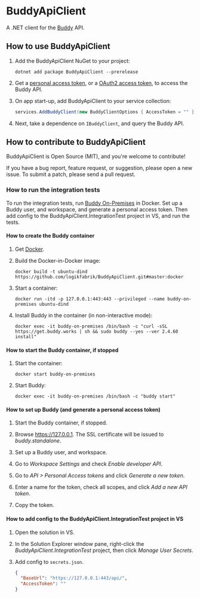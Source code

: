 # BuddyApiClient

A .NET client for the [Buddy](https://buddy.works) API.

## How to use BuddyApiClient

1. Add the BuddyApiClient NuGet to your project:

    ```
    dotnet add package BuddyApiClient --prerelease
    ```

2. Get a [personal access token](https://buddy.works/docs/api/getting-started/oauth2/personal-access-token), or a [OAuth2 access token](https://buddy.works/docs/api/getting-started/oauth2/introduction), to access the Buddy API.

3. On app start-up, add BuddyApiClient to your service collection:

    ```csharp
    services.AddBuddyClient(new BuddyClientOptions { AccessToken = "" });
    ```

4. Next, take a dependence on `IBuddyClient`, and query the Buddy API.

## How to contribute to BuddyApiClient

BuddyApiClient is Open Source (MIT), and you're welcome to contribute!

If you have a bug report, feature request, or suggestion, please open a new issue. To submit a patch, please send a pull request.

### How to run the integration tests

To run the integration tests, run [Buddy On-Premises](https://buddy.works/docs/on-premises) in Docker. Set up a Buddy user, and workspace, and generate a personal access token. Then add config to the BuddyApiClient.IntegrationTest project in VS, and run the tests.

#### How to create the Buddy container

1. Get [Docker](https://docs.docker.com/get-docker).

2. Build the Docker-in-Docker image:

    ```
    docker build -t ubuntu-dind https://github.com/logikfabrik/BuddyApiClient.git#master:docker
    ```

3. Start a container:

    ```
    docker run -itd -p 127.0.0.1:443:443 --privileged --name buddy-on-premises ubuntu-dind
    ```

4. Install Buddy in the container (in non-interactive mode):

    ```
    docker exec -it buddy-on-premises /bin/bash -c "curl -sSL https://get.buddy.works | sh && sudo buddy --yes --ver 2.4.60 install"
    ```

#### How to start the Buddy container, if stopped

1. Start the container:

    ```
    docker start buddy-on-premises
    ```

2. Start Buddy:

    ```
    docker exec -it buddy-on-premises /bin/bash -c "buddy start"
    ```

#### How to set up Buddy (and generate a personal access token)

1. Start the Buddy container, if stopped.

2. Browse https://127.0.0.1. The SSL certificate will be issued to *buddy.standalone*.

3. Set up a Buddy user, and workspace.

4. Go to *Workspace Settings* and check *Enable developer API*.

5. Go to *API > Personal Access tokens* and click *Generate a new token*.

6. Enter a name for the token, check all scopes, and click *Add a new API token*.

7. Copy the token.

#### How to add config to the BuddyApiClient.IntegrationTest project in VS

1. Open the solution in VS.

2. In the Solution Explorer window pane, right-click the *BuddyApiClient.IntegrationTest* project, then click *Manage User Secrets*.

3. Add config to `secrets.json`.

    ```json
    {
      "BaseUrl": "https://127.0.0.1:443/api/",
      "AccessToken": ""
    }
    ```